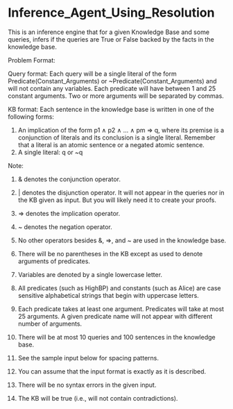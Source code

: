# Inference_Agent_Using_Resolution
This is an inference engine that for a given Knowledge Base and some queries, infers if the queries are True or False 
backed by the facts in the knowledge base.

Problem Format:



Query format: Each query will be a single literal of the form Predicate(Constant_Arguments) or ~Predicate(Constant_Arguments) and will not contain any variables. Each predicate will have between 1 and 25 constant arguments. Two or more arguments will be separated by commas.



KB format: Each sentence in the knowledge base is written in one of the following forms:
1) An implication of the form p1 ∧ p2 ∧ ... ∧ pm ⇒ q, where its premise is a conjunction of literals and its conclusion is a single literal. Remember that a literal is an atomic sentence
or a negated atomic sentence.
2) A single literal: q or ~q



Note:
1. & denotes the conjunction operator.
2. | denotes the disjunction operator. It will not appear in the queries nor in the KB given as
input. But you will likely need it to create your proofs.
3. => denotes the implication operator.
4. ~ denotes the negation operator.
5. No other operators besides &, =>, and ~ are used in the knowledge base.
6. There will be no parentheses in the KB except as used to denote arguments of predicates.
 
7. Variables are denoted by a single lowercase letter.
8. All predicates (such as HighBP) and constants (such as Alice) are case sensitive
alphabetical strings that begin with uppercase letters.
9. Each predicate takes at least one argument. Predicates will take at most 25 arguments. A
given predicate name will not appear with different number of arguments.
10. There will be at most 10 queries and 100 sentences in the knowledge base.
11. See the sample input below for spacing patterns.
12. You can assume that the input format is exactly as it is described.
13. There will be no syntax errors in the given input.
14. The KB will be true (i.e., will not contain contradictions).
